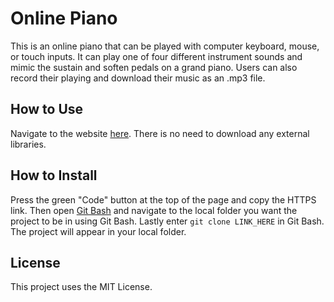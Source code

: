 # Online Piano

This is an online piano that can be played with computer keyboard, mouse, or touch inputs. It can play one of four different instrument sounds and mimic the sustain and soften pedals on a grand piano. Users can also record their playing and download their music as an .mp3 file.

## How to Use
Navigate to the website <a href="https://ashleymays.github.io/online-piano/">here</a>. There is no need to download any external libraries.

## How to Install
Press the green "Code" button at the top of the page and copy the HTTPS link. Then open <a href="https://git-scm.com/downloads">Git Bash</a> and navigate to the local folder you want the project to be in using Git Bash. Lastly enter `git clone LINK_HERE` in Git Bash. The project will appear in your local folder.

## License
This project uses the MIT License.